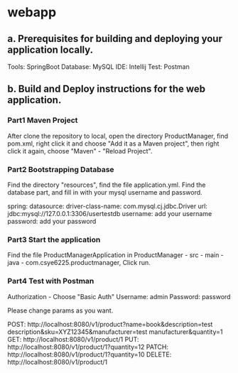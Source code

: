 # webapp
## a. Prerequisites for building and deploying your application locally.
Tools: SpringBoot
Database: MySQL
IDE: Intellij
Test: Postman

## b. Build and Deploy instructions for the web application.

### Part1 Maven Project
After clone the repository to local, open the directory ProductManager, 
find pom.xml, right click it and choose "Add it as a Maven project", 
then right click it again, choose "Maven" - "Reload Project".

### Part2 Bootstrapping Database
Find the directory "resources", find the file application.yml. Find the database part,
and fill in with your mysql username and password.

spring:
datasource:
driver-class-name: com.mysql.cj.jdbc.Driver
url: jdbc:mysql://127.0.0.1:3306/usertestdb
username: add your username
password: add your password

### Part3 Start the application
Find the file ProductManagerApplication in ProductManager - src - main - java - com.csye6225.productmanager,
Click run.

### Part4 Test with Postman
Authorization - Choose "Basic Auth"
Username: admin
Password: password

Please change params as you want.

POST: http://localhost:8080/v1/product?name=book&description=test description&sku=XYZ12345&manufacturer=test manufacturer&quantity=1
GET: http://localhost:8080/v1/product/1
PUT: http://localhost:8080/v1/product/1?quantity=12
PATCH: http://localhost:8080/v1/product/1?quantity=10
DELETE: http://localhost:8080/v1/product/1
